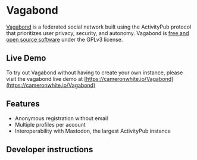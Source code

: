 # Vagabond

[Vagabond](https://www.teamvagabond.com) is a federated social network built using the ActivityPub protocol that prioritizes user privacy, security, and autonomy. Vagabond is [free and open source software](https://www.gnu.org/licenses/gpl-3.0.en.html) under the GPLv3 license.  

## Live Demo

To try out Vagabond without having to create your own instance, please visit the vagabond live demo at [https://cameronwhite.io/Vagabond](https://cameronwhite.io/Vagabond)

## Features

* Anonymous registration without email
* Multiple profiles per account
* Interoperability with Mastodon, the largest ActivityPub instance

## Developer instructions

